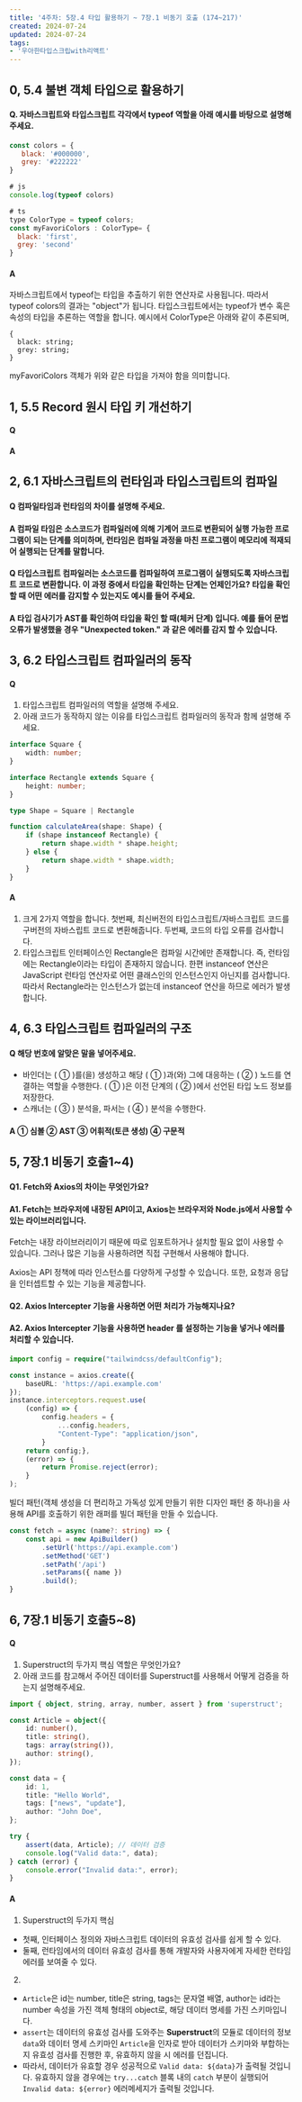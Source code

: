 ```yaml
---
title: '4주차: 5장.4 타입 활용하기 ~ 7장.1 비동기 호출 (174~217)'
created: 2024-07-24
updated: 2024-07-24
tags:
- '우아한타입스크립with리액트'
---
```


## 0, 5.4 불변 객체 타입으로 활용하기

#### Q. 자바스크립트와 타입스크립트 각각에서 typeof 역할을 아래 예시를 바탕으로 설명해주세요.
```js
const colors = {
   black: '#000000',
   grey: '#222222'
}

# js 
console.log(typeof colors) 

# ts
type ColorType = typeof colors;
const myFavoriColors : ColorType= {
  black: 'first',
  grey: 'second'
}
```


#### A
자바스크립트에서 typeof는 타입을 추출하기 위한 연산자로 사용됩니다. 따라서 typeof colors의 결과는 "object"가 됩니다.
타입스크립트에서는 typeof가 변수 혹은 속성의 타입을 추론하는 역할을 합니다. 예시에서 ColorType은 아래와 같이 추론되며,
```
{
  black: string;
  grey: string;
}
```
myFavoriColors 객체가 위와 같은 타입을 가져야 함을 의미합니다. 


## 1, 5.5 Record 원시 타입 키 개선하기

#### Q


#### A


## 2, 6.1 자바스크립트의 런타임과 타입스크립트의 컴파일

#### Q 컴파일타임과 런타임의 차이를 설명해 주세요.


#### A 컴파일 타임은 소스코드가 컴파일러에 의해 기계어 코드로 변환되어 실행 가능한 프로그램이 되는 단계를 의미하며, 런타임은 컴파일 과정을 마친 프로그램이 메모리에 적재되어 실행되는 단계를 말합니다.


#### Q 타입스크립트 컴파일러는 소스코드를 컴파일하여 프로그램이 실행되도록 자바스크립트 코드로 변환합니다. 이 과정 중에서 타입을 확인하는 단계는 언제인가요? 타입을 확인할 때 어떤 에러를 감지할 수 있는지도 예시를 들어 주세요.


#### A 타입 검사기가 AST를 확인하여 타입을 확인 할 때(체커 단계) 입니다. 예를 들어 문법 오류가 발생했을 경우 "Unexpected token." 과 같은 에러를 감지 할 수 있습니다.


## 3, 6.2 타입스크립트 컴파일러의 동작

#### Q 
1. 타입스크립트 컴파일러의 역할을 설명해 주세요.
2. 아래 코드가 동작하지 않는 이유를 타입스크립트 컴파일러의 동작과 함께 설명해 주세요.

```typescript
interface Square {
	width: number;
}

interface Rectangle extends Square {
	height: number;
}

type Shape = Square | Rectangle

function calculateArea(shape: Shape) {
	if (shape instanceof Rectangle) {
		return shape.width * shape.height;
	} else {
		return shape.width * shape.width;
	}
}
```

#### A 
1. 크게 2가지 역할을 합니다. 첫번째, 최신버전의 타입스크립트/자바스크립트 코드를 구버전의 자바스립트 코드로 변환해줍니다. 두번째, 코드의 타입 오류를 검사합니다.
2. 타입스크립트 인터페이스인 Rectangle은 컴파일 시간에만 존재합니다. 즉, 런타임에는 Rectangle이라는 타입이 존재하지 않습니다. 한편 instanceof 연산은 JavaScript 런타임 연산자로 어떤 클래스인의 인스턴스인지 아닌지를 검사합니다. 따라서 Rectangle라는 인스턴스가 없는데 instanceof 연산을 하므로 에러가 발생합니다.

## 4, 6.3 타입스크립트 컴파일러의 구조

#### Q 해당 번호에 알맞은 말을 넣어주세요.
- 바인더는 ( ① )를(을) 생성하고 해당 ( ① )과(와) 그에 대응하는 ( ② ) 노드를 연결하는 역할을 수행한다. ( ① )은 이전 단계의 ( ② )에서 선언된 타입 노드 정보를 저장한다.
- 스캐너는 ( ③ ) 분석을, 파서는 ( ④ ) 분석을 수행한다.


#### A ① 심볼  ② AST  ③ 어휘적(토큰 생성)  ④ 구문적


## 5, 7장.1 비동기 호출1~4)

#### Q1. Fetch와 Axios의 차이는 무엇인가요?

#### A1. Fetch는 브라우저에 내장된 API이고, Axios는 브라우저와 Node.js에서 사용할 수 있는 라이브러리입니다. 

Fetch는 내장 라이브러리이기 때문에 따로 임포트하거나 설치할 필요 없이 사용할 수 있습니다. 그러나 많은 기능을 사용하려면 직접 구현해서 사용해야 합니다.

Axios는 API 정책에 따라 인스턴스를 다양하게 구성할 수 있습니다. 또한, 요청과 응답을 인터셉트할 수 있는 기능을 제공합니다. 

#### Q2. Axios Intercepter 기능을 사용하면 어떤 처리가 가능해지나요?

#### A2. Axios Intercepter 기능을 사용하면 header 를 설정하는 기능을 넣거나 에러를 처리할 수 있습니다.

```typescript
import config = require("tailwindcss/defaultConfig");

const instance = axios.create({
    baseURL: 'https://api.example.com'
});
instance.interceptors.request.use(
    (config) => {
        config.headers = {
            ...config.headers,
            "Content-Type": "application/json",
        }
    return config;},
    (error) => {
        return Promise.reject(error);
    }
);
```

빌더 패턴(객체 생성을 더 편리하고 가독성 있게 만들기 위한 디자인 패턴 중 하나)을 사용해 API를 호출하기 위한 래퍼를 빌더 패턴을 만들 수 있습니다.

```typescript
const fetch = async (name?: string) => {
    const api = new ApiBuilder()
        .setUrl('https://api.example.com')
        .setMethod('GET')
        .setPath('/api')
        .setParams({ name })
        .build();
}
```

## 6, 7장.1 비동기 호출5~8)

#### Q
1. Superstruct의 두가지 핵심 역할은 무엇인가요?
2. 아래 코드를 참고해서 주어진 데이터를 Superstruct를 사용해서 어떻게 검증을 하는지 설명해주세요.
```ts
import { object, string, array, number, assert } from 'superstruct';

const Article = object({
    id: number(),
    title: string(),
    tags: array(string()),
    author: string(),
});

const data = {
    id: 1,
    title: "Hello World",
    tags: ["news", "update"],
    author: "John Doe",
};

try {
    assert(data, Article); // 데이터 검증
    console.log("Valid data:", data);
} catch (error) {
    console.error("Invalid data:", error);
}
```


#### A
1. Superstruct의 두가지 핵심
  - 첫째, 인터페이스 정의와 자바스크립트 데이터의 유효성 검사를 쉽게 할 수 있다.
  - 둘째, 런타임에서의 데이터 유효성 검사를 통해 개발자와 사용자에게 자세한 런타임 에러를 보여줄 수 있다.
2. 
- `Article`은 id는 number, title은 string, tags는 문자열 배열, author는 id라는 number 속성을 가진 객체 형태의 object로, 해당 데이터 명세를 가진 스키마입니다. 
- `assert`는 데이터의 유효성 검사를 도와주는 **Superstruct**의 모듈로 데이터의 정보 `data`와 데이터 명세 스키마인 `Article`을 인자로 받아 데이터가 스키마와 부합하는지 유효성 검사를 진행한 후, 유효하지 않을 시 에러를 던집니다.
- 따라서, 데이터가 유효할 경우 성공적으로 `Valid data: ${data}`가 출력될 것입니다. 유효하지 않을 경우에는 `try...catch` 블록 내의 `catch` 부분이 실행되어 `Invalid data: ${error}` 에러메세지가 출력될 것입니다.
